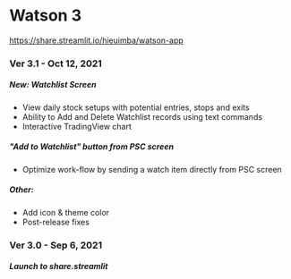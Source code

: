 # Watson 3
https://share.streamlit.io/hieuimba/watson-app

### Ver 3.1 - Oct 12, 2021
##### New: Watchlist Screen
 - View daily stock setups with potential entries, stops and exits
 - Ability to Add and Delete Watchlist records using text commands
 - Interactive TradingView chart
 
##### "Add to Watchlist" button from PSC screen
 - Optimize work-flow by sending a watch item directly from PSC screen
 
##### Other:
 - Add icon & theme color
 - Post-release fixes

### Ver 3.0 - Sep 6, 2021
##### Launch to share.streamlit
